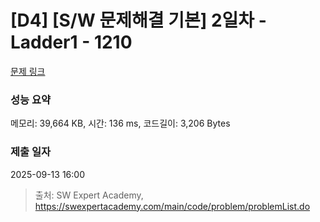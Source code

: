 # [D4] [S/W 문제해결 기본] 2일차 - Ladder1 - 1210 

[문제 링크](https://swexpertacademy.com/main/code/problem/problemDetail.do?contestProbId=AV14ABYKADACFAYh) 

### 성능 요약

메모리: 39,664 KB, 시간: 136 ms, 코드길이: 3,206 Bytes

### 제출 일자

2025-09-13 16:00



> 출처: SW Expert Academy, https://swexpertacademy.com/main/code/problem/problemList.do